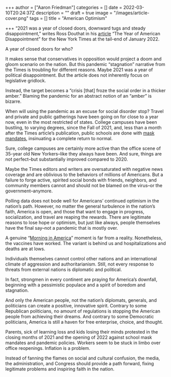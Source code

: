 +++
author = ["Aaron Friedman"]
categories = []
date = 2022-03-10T20:24:37Z
description = ""
draft = true
image = "/images/article-cover.png"
tags = []
title = "American Optimism"

+++
“2021 was a year of closed doors, downward tugs and steady disappointment,” writes Ross Douthat in his [article](https://www.nytimes.com/2022/01/26/opinion/biden-covid-american-disappointment.html) “The Year of American Disappointment” for the New York Times at the tail-end of January 2022.

A year of closed doors for who?

It makes sense that conservatives in opposition would project a doom and gloom scenario on the nation. But this pandemic “stagnation” narrative from the Times is troubling for different reasons. Maybe 2021 was a year of political disappointment. But the article does not inherently focus on legislative gridlock.

Instead, the target becomes a “crisis \[that\] froze the social order in a thicker amber.” Blaming the pandemic for an abstract notion of an “amber” is bizarre.

When will using the pandemic as an excuse for social disorder stop? Travel and private and public gatherings have been going on for close to a year now, even in the most restricted of states. College campuses have been bustling, to varying degrees, since the Fall of 2021, and, less than a month after the Times article’s publication, public schools are done with [mask mandates](https://thecornellindependent.com/blog/on-the-path-of-covid/), insinuating a complete return to normal.

Sure, college campuses are certainly more active than the office scene of 35-year old New Yorkers–like they always have been. And sure, things are not perfect–but substantially improved compared to 2020.

Maybe the Times editors and writers are oversaturated with negative news coverage and are oblivious to the behaviors of millions of Americans. But a failure to forge active, spirited social bonds with friends, neighbors, and community members cannot and should not be blamed on the virus–or the government​–anymore.

Polling data does not bode well for Americans’ continued optimism in the nation’s path. However, no matter the general turbulence in the nation’s faith, America is open, and those that want to engage in progress, socialization, and travel are reaping the rewards. There are legitimate reasons to lose hope or optimism, but just like always, people themselves have the final say–not a pandemic that is mostly over.

A genuine “[Morning in America](https://www.nytimes.com/2016/05/08/business/the-ad-that-helped-reagan-sell-good-times-to-an-uncertain-nation.html)” moment is far from a reality. Nonetheless, the vaccines have worked. The variant is behind us and hospitalizations and deaths are at lows.

Individuals themselves cannot control other nations and an international climate of aggression and authoritarianism. Still, not every response to threats from external nations is diplomatic and political.

In fact, strongmen in every continent are praying for America’s downfall, beginning with a pessimistic populace and a spirit of boredom and stagnation.

And only the American people, not the nation’s diplomats, generals, and politicians can create a positive, innovative spirit. Contrary to some Republican politicians, no amount of regulations is stopping the American people from achieving their dreams. And contrary to some Democratic politicians, America is still a haven for free enterprise, choice, and thought.

Parents, sick of learning loss and kids losing their minds protested in the closing months of 2021 and the opening of 2022 against school mask mandates and pandemic policies. Workers seem to be stuck in limbo over office reopenings. Inflation is a problem.

Instead of fanning the flames on social and cultural confusion, the media, the administration, and Congress should provide a path forward, fixing legitimate problems and inspiring faith in the nation.